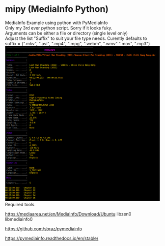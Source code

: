 # mipy (MediaInfo Python)
MediaInfo Example using python with PyMediaInfo   
Only my 3rd ever python script. Sorry if it looks fuky.    
Arguments can be either a file or directory (single level only)    
Adjust the list "Suffix" to suit your file type needs. Curently defaults to    
suffix = (".mkv", ".avi", ".mp4", ".mpg", ".webm", ".wmv" ".mov", ".mp3")
![ScreenShot](https://raw.githubusercontent.com/optio50/mipy/main/mipy.png?raw=true|alt=octocat)    
Required tools    

https://mediaarea.net/en/MediaInfo/Download/Ubuntu   libzen0 libmediainfo0    
    
https://github.com/sbraz/pymediainfo    
    
 https://pymediainfo.readthedocs.io/en/stable/ 
